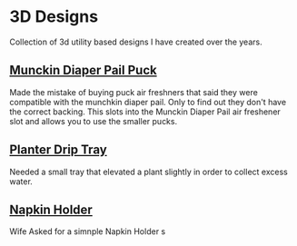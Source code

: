 # 3D Designs

Collection of 3d utility based designs I have created over the years.

## [Munckin Diaper Pail Puck](/Munchkin%20Diaper%20Pail%20Adapter/Munchkin%20Adapter%20v2.0.stl)
Made the mistake of buying puck air freshners that said they were compatible with the munchkin diaper pail. Only to find out they don't have the correct backing. This slots into the Munckin Diaper Pail air freshener slot and allows you to use the smaller pucks.

## [Planter Drip Tray](/Planter%20Drip%20Tray/planter%20v2.stl)
Needed a small tray that elevated a plant slightly in order to collect excess water.

## [Napkin Holder](/Napkin%20Holder/napkin%20v2.3mf)
Wife Asked for a simnple Napkin Holder s